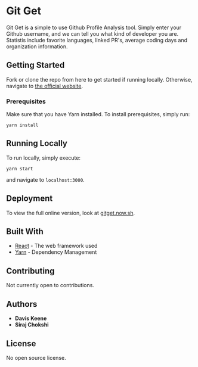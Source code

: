 # Git Get

Git Get is a simple to use Github Profile Analysis tool. Simply enter your Github username, and we can tell you what kind of developer you are. Statistis include favorite languages, linked PR's, average coding days and organization information.

## Getting Started

Fork or clone the repo from here to get started if running locally. Otherwise, navigate to [the official website](https://gitget.now.sh).

### Prerequisites

Make sure that you have Yarn installed. To install prerequisites, simply run:

```
yarn install
```

## Running Locally

To run locally, simply execute:
```
yarn start
```
and navigate to `localhost:3000`.

## Deployment

To view the full online version, look at [gitget.now.sh](gitget.now.sh).

## Built With

* [React](https://reactjs.org/) - The web framework used
* [Yarn](https://classic.yarnpkg.com/lang/en/) - Dependency Management

## Contributing

Not currently open to contributions.

## Authors

* **Davis Keene**
* **Siraj Chokshi**

## License

No open source license.
